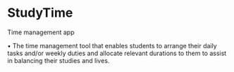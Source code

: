 # StudyTime

Time management app

•	The time management tool that enables students to arrange their daily tasks and/or weekly duties and allocate relevant durations to them to assist in balancing their studies and lives.
